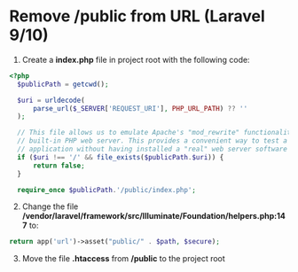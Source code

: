 # Remove /public from URL (Laravel 9/10)

1. Create a **index.php** file in project root with the following code:
```php
<?php
  $publicPath = getcwd();

  $uri = urldecode(
      parse_url($_SERVER['REQUEST_URI'], PHP_URL_PATH) ?? ''
  );

  // This file allows us to emulate Apache's "mod_rewrite" functionality from the
  // built-in PHP web server. This provides a convenient way to test a Laravel
  // application without having installed a "real" web server software here.
  if ($uri !== '/' && file_exists($publicPath.$uri)) {
      return false;
  }

  require_once $publicPath.'/public/index.php';
```

2. Change the file **/vendor/laravel/framework/src/Illuminate/Foundation/helpers.php:147** to:
```php
return app('url')->asset("public/" . $path, $secure);
```

3. Move the file **.htaccess** from **/public** to the project root
